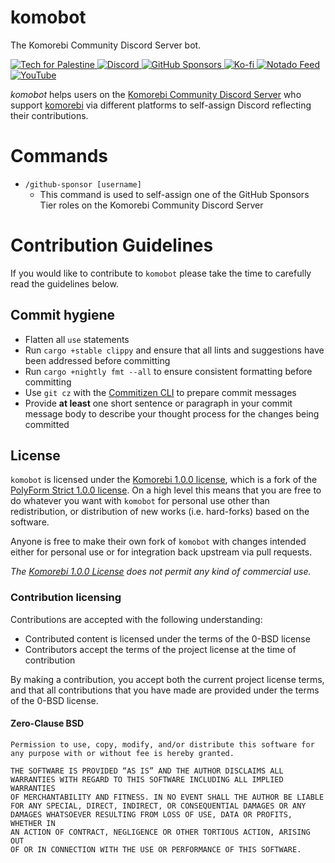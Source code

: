 # komobot

The Komorebi Community Discord Server bot.

<p>
  <a href="https://techforpalestine.org/learn-more">
    <img alt="Tech for Palestine" src="https://badge.techforpalestine.org/default">
  </a>
  <a href="https://discord.gg/mGkn66PHkx">
    <img alt="Discord" src="https://img.shields.io/discord/898554690126630914">
  </a>
  <a href="https://github.com/sponsors/LGUG2Z">
    <img alt="GitHub Sponsors" src="https://img.shields.io/github/sponsors/LGUG2Z">
  </a>
  <a href="https://ko-fi.com/lgug2z">
    <img alt="Ko-fi" src="https://img.shields.io/badge/kofi-tip-green">
  </a>
  <a href="https://notado.app/feeds/jado/software-development">
    <img alt="Notado Feed" src="https://img.shields.io/badge/Notado-Subscribe-informational">
  </a>
  <a href="https://www.youtube.com/channel/UCeai3-do-9O4MNy9_xjO6mg?sub_confirmation=1">
    <img alt="YouTube" src="https://img.shields.io/youtube/channel/subscribers/UCeai3-do-9O4MNy9_xjO6mg">
  </a>
</p>

_komobot_ helps users on the [Komorebi Community Discord Server](https://discord.gg/mGkn66PHkx) who
support [komorebi](https://github.com/LGUG2Z/komorebi) via different platforms to self-assign Discord reflecting their
contributions.

# Commands

- `/github-sponsor [username]`
  - This command is used to self-assign one of the GitHub Sponsors Tier roles on the Komorebi Community Discord Server

# Contribution Guidelines

If you would like to contribute to `komobot` please take the time to carefully read the guidelines below.

## Commit hygiene

- Flatten all `use` statements
- Run `cargo +stable clippy` and ensure that all lints and suggestions have been addressed before committing
- Run `cargo +nightly fmt --all` to ensure consistent formatting before committing
- Use `git cz` with
  the [Commitizen CLI](https://github.com/commitizen/cz-cli#conventional-commit-messages-as-a-global-utility) to prepare
  commit messages
- Provide **at least** one short sentence or paragraph in your commit message body to describe your thought process for the
  changes being committed

## License

`komobot` is licensed under the [Komorebi 1.0.0 license](./LICENSE.md), which
is a fork of the [PolyForm Strict 1.0.0
license](https://polyformproject.org/licenses/strict/1.0.0). On a high level
this means that you are free to do whatever you want with `komobot` for
personal use other than redistribution, or distribution of new works (i.e.
hard-forks) based on the software.

Anyone is free to make their own fork of `komobot` with changes intended
either for personal use or for integration back upstream via pull requests.

_The [Komorebi 1.0.0 License](./LICENSE.md) does not permit any kind of
commercial use._

### Contribution licensing

Contributions are accepted with the following understanding:

- Contributed content is licensed under the terms of the 0-BSD license
- Contributors accept the terms of the project license at the time of contribution

By making a contribution, you accept both the current project license terms, and that all contributions that you have
made are provided under the terms of the 0-BSD license.

#### Zero-Clause BSD

```
Permission to use, copy, modify, and/or distribute this software for
any purpose with or without fee is hereby granted.

THE SOFTWARE IS PROVIDED “AS IS” AND THE AUTHOR DISCLAIMS ALL
WARRANTIES WITH REGARD TO THIS SOFTWARE INCLUDING ALL IMPLIED WARRANTIES
OF MERCHANTABILITY AND FITNESS. IN NO EVENT SHALL THE AUTHOR BE LIABLE
FOR ANY SPECIAL, DIRECT, INDIRECT, OR CONSEQUENTIAL DAMAGES OR ANY
DAMAGES WHATSOEVER RESULTING FROM LOSS OF USE, DATA OR PROFITS, WHETHER IN
AN ACTION OF CONTRACT, NEGLIGENCE OR OTHER TORTIOUS ACTION, ARISING OUT
OF OR IN CONNECTION WITH THE USE OR PERFORMANCE OF THIS SOFTWARE.
```
